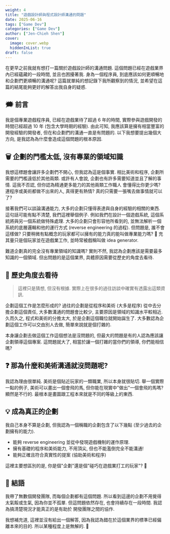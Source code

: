 ```yaml
---
weight: 4
title: "遊戲設計師與程式設計師溝通的問題"
date: 2025-06-16
tags: ["Game Dev"]
categories: ["Game Dev"]
author: ["Jen-Chieh Shen"]
cover:
  image: cover.webp
  hiddenInList: true
draft: false
---
```


在更早之前我就有想打一篇關於遊戲設計師的溝通問題.
這個問題已經在遊戲業界內已經蘊藏的一段時間, 並且也困擾著我.
身為一個程序員, 到底應該如何更順暢地和企劃們更順暢的溝通呢?
這篇就單純的想記錄下我所觀察到的情況, 並希望在這篇的結尾能夠更好的解答出我自身的疑惑.

<!-- more -->

## 🗯️ 前言

我是個專業遊戲程序員, 已經在遊戲業待了超過 6 年的時間, 實際參與遊戲開發的時間已經超過 10 年 (包含大學時期的經驗).
由此可知, 我應該算是擁有相當豐富的開發經驗的開發者, 但在和企劃們的溝通一直是有問題的.
以下我想要提出幾個大方向, 是我認為為什麼會造成這個問題的根本原因.

## 🗑️ 企劃的門檻太低, 沒有專業的領域知識

我想這標題會讓許多企劃們不開心, 但我認為這是個事實. 相比美術和程序, 企劃所需要的門檻遠低於其他兩類.
或許有人會說, 企劃也有許多需要知道並且了解的事情. 這我不否認, 但你認為精通更多能力的其他兩類工作職人
會懂得比你更少嗎? 連程序或美術都做不出來的人, 真得更有熱情? 真的只需要一張嘴去做事情就可以了?

接著我們可以談論溝通能力, 大多的企劃只懂得表達與自身的經驗的相關的東西. 這句話可能有點不清楚,
我們這裡舉個例子. 例如我們在設計一個遊戲系統, 這個系統將與另一個系統做特殊處理.
大多的企劃只會形容他所看到的, 並無法解析一個系統的底層邏輯和他的運行方式 (reverse engineering 的過程).
但問題是, 誰不會這樣做? 只要稍微有點概念的玩家都可以擁有的能力真的能叫做專業能力嗎? 🤔
充其量只是個玩家並在遊戲業工作, 並時常被戲稱叫做 idea generator.

難道企劃真的完全沒有專業領域的知識嗎? 實則不然, 我認為企劃應該是需要最多知識的一個領域.
但出問題的是這個業界, 具體原因需要從歷史的角度去看待.

## 📜 歷史角度去看待

> 這裡只是猜想, 但沒有根據. 實際上在很多的過往訪談中確實有透露出這類資訊.

企劃這個工作是怎麼形成的? 過往的企劃是從程序和美術 (大多是程序) 從中去分擔企劃這個責任,
大多數溝通的問題會比較少, 主要原因是領域的知識水平較相近. 久而久之, 程式和美術的分擔太大,
於是企劃這個職位就開始誕生了. 大多數認為企劃這個工作可以交由別人去做, 簡單來說就是個打雜的.

本身讓企劃去做這個工作這個想法是沒問題的, 但最大的問題是有的人認為應該讓企劃領導這個專案.
這問題就大了, 相當於讓一個打雜的當你們的領導, 你們能相信嗎?

## ❓ 那為什麼和美術溝通就沒問題呢?

我認為理由很單純. 美術是個貼近玩家的一類職業, 所以本身就很貼切. 舉一個實際一點的例子,
美術可以畫出一個會飛的馬, 但你能在現實中"做出"一個會飛的馬嗎? 顯然是不行的.
最根本是畫圖跟工程本來就是不同的等級上的東西.

## 💡 成為真正的企劃

我自己本身不算是企劃, 但我認為一個稱職的企劃包含了以下幾點 (至少過去的企劃擁有的能力).

- 能夠 reverse engineering 並從中發現遊戲機制的運作原理.
- 擁有基礎的程序和美術能力, 不用頂尖, 但也不能濫倒完全不能溝通!
- 能夠正確且符合真實性的提案 (協助美術和程序)

這裡主要想區別的是, 你是個"企劃"還是個"碰巧在遊戲業打工的玩家"? 🤔

## 💬 結語

我帶了無數個開發團隊, 而每個企劃都有這個問題. 所以看到這邊的企劃不用覺得太氣餒或生氣,
因為你並不孤單. 但這問題依然存在, 也會持續存在一段時間. 我認為搞清楚現況才能真正的是有助於
開發團隊之間的協作.

我想補充道, 這裡並沒有給出一個解答, 因為我認為錯在於這個業界的標準已經偏離本來的目的.
所以某種程度上是無解的. 🤔
